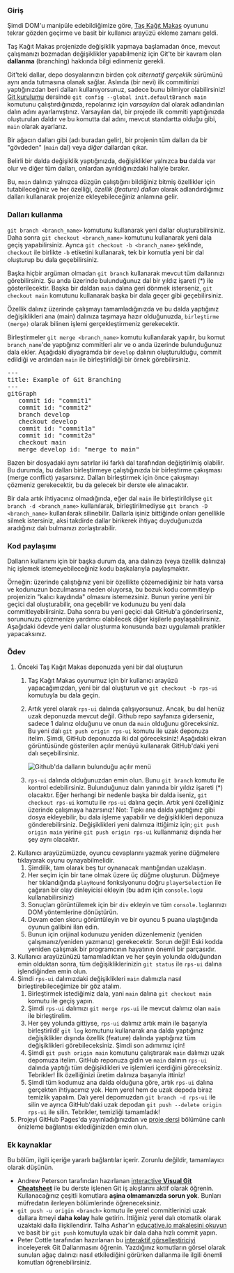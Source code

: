 ### Giriş

Şimdi DOM'u manipüle edebildiğimize göre, [Taş Kağıt Makas](https://www.theodinproject.com/paths/foundations/courses/foundations/lessons/rock-paper-scissors) oyununu tekrar gözden geçirme ve basit bir kullanıcı arayüzü ekleme zamanı geldi.

Taş Kağıt Makas projenizde değişiklik yapmaya başlamadan önce, mevcut çalışmanızı bozmadan değişiklikler yapabilmeniz için Git'te bir kavram olan **dallanma** (branching) hakkında bilgi edinmeniz gerekli.

Git'teki dallar, depo dosyalarınızın birden çok *alternatif gerçeklik* sürümünü aynı anda tutmasına olanak sağlar. Aslında (bir nevi) ilk commitinizi yaptığınızdan beri dalları kullanıyorsunuz, sadece bunu bilmiyor olabilirsiniz! [Git kurulumu](https://www.theodinproject.com/paths/foundations/courses/foundations/lessons/setting-up-git) dersinde `git config --global init.defaultBranch main` komutunu çalıştırdığınızda, repolarınız için *varsayılan* dal olarak adlandırılan dalın adını ayarlamıştınız. Varsayılan dal, bir projede ilk commiti yaptığınızda oluşturulan daldır ve bu komutta dal adını, mevcut standartta olduğu gibi, `main` olarak ayarlarız.

Bir ağacın dalları gibi (adı buradan gelir), bir projenin tüm dalları da bir "gövdeden" (`main` dal) veya *diğer* dallardan çıkar.

Belirli bir dalda değişiklik yaptığınızda, değişiklikler yalnızca **bu** dalda var olur ve diğer tüm dalları, onlardan ayrıldığınızdaki haliyle bırakır.

Bu, `main` dalınızı yalnızca düzgün çalıştığını bildiğiniz bitmiş özellikler için tutabileceğiniz ve her özelliği, *özellik (feature) dalları* olarak adlandırdığımız dalları kullanarak projenize ekleyebileceğiniz anlamına gelir.

### Dalları kullanma

`git branch <branch_name>` komutunu kullanarak yeni dallar oluşturabilirsiniz. Daha sonra `git checkout <branch_name>` komutunu kullanarak yeni dala geçiş yapabilirsiniz. Ayrıca `git checkout -b <branch_name>` şeklinde, `checkout` ile birlikte `-b` etiketini kullanarak, tek bir komutla yeni bir dal oluşturup bu dala geçebilirsiniz.

Başka hiçbir argüman olmadan `git branch` kullanarak mevcut tüm dallarınızı görebilirsiniz. Şu anda üzerinde bulunduğunuz dal bir yıldız işareti (*) ile gösterilecektir. Başka bir daldan `main` dalına geri dönmek isterseniz, `git checkout main` komutunu kullanarak başka bir dala geçer gibi geçebilirsiniz.

Özellik dalınız üzerinde çalışmayı tamamladığınızda ve bu dalda yaptığınız değişiklikleri ana (main) dalınıza taşımaya hazır olduğunuzda, `birleştirme (merge)` olarak bilinen işlemi gerçekleştirmeniz gerekecektir.

Birleştirmeler `git merge <branch_name>` komutu kullanılarak yapılır, bu komut `branch_name`'de yaptığınız commitleri alır ve o anda üzerinde bulunduğunuz dala ekler. Aşağıdaki diyagramda bir `develop` dalının oluşturulduğu, commit edildiği ve ardından `main` ile birleştirildiği bir örnek görebilirsiniz.

<pre class="mermaid">
---
title: Example of Git Branching
---
gitGraph
   commit id: "commit1"
   commit id: "commit2"
   branch develop
   checkout develop
   commit id: "commit1a"
   commit id: "commit2a"
   checkout main
   merge develop id: "merge to main"
</pre>

Bazen bir dosyadaki aynı satırlar iki farklı dal tarafından değiştirilmiş olabilir. Bu durumda, bu dalları birleştirmeye çalıştığınızda bir birleştirme çakışması (merge conflict) yaşarsınız. Dalları birleştirmek için önce çakışmayı çözmeniz gerekecektir, bu da gelecek bir derste ele alınacaktır.

Bir dala artık ihtiyacınız olmadığında, eğer dal `main` ile birleştirildiyse `git branch -d <branch_name>` kullanılarak, birleştirilmediyse `git branch -D <branch_name>` kullanılarak silinebilir. Dallarla işiniz bittiğinde onları genellikle silmek istersiniz, aksi takdirde dallar birikerek ihtiyaç duyduğunuzda aradığınız dalı bulmanızı zorlaştırabilir.

### Kod paylaşımı

Dalların kullanımı için bir başka durum da, ana dalınıza (veya özellik dalınıza) hiç işlemek istemeyebileceğiniz kodu başkalarıyla paylaşmaktır.

Örneğin: üzerinde çalıştığınız yeni bir özellikte çözemediğiniz bir hata varsa ve kodunuzun bozulmasına neden oluyorsa, bu bozuk kodu commitleyip projenizin "kalıcı kaydında" olmasını istemezsiniz. Bunun yerine yeni bir geçici dal oluşturabilir, ona geçebilir ve kodunuzu bu yeni dala commitleyebilirsiniz. Daha sonra bu yeni geçici dalı GitHub'a gönderirseniz, sorununuzu çözmenize yardımcı olabilecek diğer kişilerle paylaşabilirsiniz. Aşağıdaki ödevde yeni dallar oluşturma konusunda bazı uygulamalı pratikler yapacaksınız.

### Ödev

<div class="lesson-content__panel" markdown="1">

1. Önceki Taş Kağıt Makas deponuzda yeni bir dal oluşturun
    1. Taş Kağıt Makas oyunumuz için bir kullanıcı arayüzü yapacağımızdan, yeni bir dal oluşturun ve `git checkout -b rps-ui` komutuyla bu dala geçin.
    2. Artık yerel olarak `rps-ui` dalında çalışıyorsunuz. Ancak, bu dal henüz uzak deponuzda mevcut değil. Github repo sayfanıza giderseniz, sadece 1 dalınız olduğunu ve onun da `main` olduğunu göreceksiniz. Bu yeni dalı `git push origin rps-ui` komutu ile uzak deponuza itelim. Şimdi, GitHub deponuzda iki dal göreceksiniz! Aşağıdaki ekran görüntüsünde gösterilen açılır menüyü kullanarak GitHub'daki yeni dalı seçebilirsiniz.

         ![Github'da dalların bulunduğu açılır menü](https://cdn.statically.io/gh/TheOdinProject/curriculum/46c18d8445051e016b1e415fe0227a0fa33cc825/foundations/javascript_basics/revisiting_rock_paper_scissors/imgs/00.png)

    1. `rps-ui` dalında olduğunuzdan emin olun. Bunu `git branch` komutu ile kontrol edebilirsiniz. Bulunduğunuz dalın yanında bir yıldız işareti (\*) olacaktır. Eğer herhangi bir nedenle başka bir dalda iseniz, `git checkout rps-ui` komutu ile `rps-ui` dalına geçin. Artık yeni özelliğiniz üzerinde çalışmaya hazırsınız! Not: Tıpkı ana dalda yaptığınız gibi dosya ekleyebilir, bu dala işleme yapabilir ve değişiklikleri deponuza gönderebilirsiniz. Değişiklikleri yeni dalımıza ittiğimiz için; `git push origin main` yerine `git push origin rps-ui` kullanmanız dışında her şey aynı olacaktır.
1. Kullanıcı arayüzümüzde, oyuncu cevaplarını yazmak yerine düğmelere tıklayarak oyunu oynayabilmelidir.
    1. Şimdilik, tam olarak beş tur oynanacak mantığından uzaklaşın.
    1. Her seçim için bir tane olmak üzere üç düğme oluşturun. Düğmeye her tıklandığında `playRound` fonksiyonunu doğru `playerSelection` ile çağıran bir olay dinleyicisi ekleyin (bu adım için `console.log`u kullanabilirsiniz)
    1. Sonuçları görüntülemek için bir `div` ekleyin ve tüm `console.log`larınızı DOM yöntemlerine dönüştürün.
    1. Devam eden skoru görüntüleyin ve bir oyuncu 5 puana ulaştığında oyunun galibini ilan edin.
    1. Bunun için orijinal kodunuzu yeniden düzenlemeniz (yeniden çalışmanız/yeniden yazmanız) gerekecektir. Sorun değil! Eski kodda yeniden çalışmak bir programcının hayatının önemli bir parçasıdır.
1. Kullanıcı arayüzünüzü tamamladıktan ve her şeyin yolunda olduğundan emin olduktan sonra, tüm değişikliklerinizin `git status` ile `rps-ui` dalına işlendiğinden emin olun.
1. Şimdi `rps-ui` dalımızdaki değişiklikleri `main` dalımızla nasıl birleştirebileceğimize bir göz atalım.
    1. Birleştirmek istediğimiz dala, yani `main` dalına `git checkout main` komutu ile geçiş yapın.
    1. Şimdi `rps-ui` dalımızı `git merge rps-ui` ile mevcut dalımız olan `main` ile birleştirelim.
    1. Her şey yolunda gittiyse, `rps-ui` dalımız artık main ile başarıyla birleştirildi! `git log` komutunu kullanarak ana dalda yaptığınız değişiklikler dışında özellik (feature)  dalında yaptığınız tüm değişiklikleri görebileceksiniz. Şimdi son adımımız için!
    1. Şimdi `git push origin main` komutunu çalıştırarak `main` dalımızı uzak depomuza itelim. GitHub reponuza gidin ve `main` dalının `rps-ui` dalında yaptığı tüm değişiklikleri ve işlemleri içerdiğini göreceksiniz. Tebrikler! İlk özelliğinizi üretim dalınıza başarıyla ittiniz!
    1. Şimdi tüm kodumuz ana dalda olduğuna göre, artık `rps-ui` dalına gerçekten ihtiyacımız yok. Hem yerel hem de uzak depoda biraz temizlik yapalım. Dalı yerel depomuzdan `git branch -d rps-ui` ile silin ve ayrıca GitHub'daki uzak depodan `git push --delete origin rps-ui` ile silin. Tebrikler, temizliği tamamladık!
1. Projeyi GitHub Pages'da yayınladığınızdan ve [proje dersi](https://www.theodinproject.com/paths/foundations/courses/foundations/lessons/rock-paper-scissors) bölümüne canlı önizleme bağlantısı eklediğinizden emin olun.

</div>

### Ek kaynaklar

Bu bölüm, ilgili içeriğe yararlı bağlantılar içerir. Zorunlu değildir, tamamlayıcı olarak düşünün.
- Andrew Peterson tarafından hazırlanan [interactive **Visual Git Cheatsheet**](https://ndpsoftware.com/git-cheatsheet.html#loc=index;) ile bu derste işlenen Git iş akışlarını aktif olarak öğrenin. Kullanacağınız çeşitli komutlara **aşina olmamanızda sorun yok**. Bunları müfredatın ilerleyen bölümlerinde öğreneceksiniz.
- `git push -u origin <branch>` komutu ile yerel commitlerinizi uzak dallara itmeyi **daha kolay** hale getirin. İttiğiniz yerel dalı otomatik olarak uzaktaki dalla ilişkilendirir. Talha Ashar'ın [educative.io makalesini okuyun](https://www.educative.io/edpresso/what-is-the-git-push--u-remote-branch-name-command) ve basit bir `git push` komutuyla uzak bir dala daha hızlı commit yapın.
- Peter Cottle tarafından hazırlanan bu [interaktif görselleştiriciyi](https://learngitbranching.js.org/) inceleyerek Git Dallanmasını öğrenin. Yazdığınız komutların görsel olarak sunulan ağaç dalınızı nasıl etkilediğini görürken dallanma ile ilgili önemli komutları öğrenebilirsiniz.